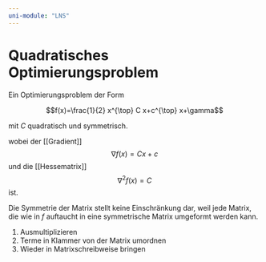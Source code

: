 ```yaml
---
uni-module: "LNS"
---
```


# Quadratisches Optimierungsproblem

Ein Optimierungsproblem der Form

$$f(x)=\frac{1}{2} x^{\top} C x+c^{\top} x+\gamma$$

mit $C$ quadratisch und symmetrisch.

wobei der [[Gradient]]
$$\nabla f(x)=Cx+c$$
und die [[Hessematrix]]
$$\nabla^2f(x)=C$$
ist.

Die Symmetrie der Matrix stellt keine Einschränkung dar, weil jede Matrix, die wie in $f$ auftaucht in eine symmetrische Matrix umgeformt werden kann.

1. Ausmultiplizieren
2. Terme in Klammer von der Matrix umordnen
3. Wieder in Matrixschreibweise bringen
